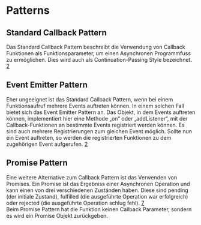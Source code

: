 # Patterns

## Standard Callback Pattern
Das Standard Callback Pattern beschreibt die Verwendung von Callback Funktionen als Funktionsparameter, um einen Asynchronen Programmfuss zu ermöglichen. Dies wird auch als Continuation-Passing Style bezeichnet. [2](../quellen.md)

## Event Emitter Pattern
Eher ungeeignet ist das Standard Callback Pattern, wenn bei einem Funktionsaufruf mehrere Events auftreten können. In einem solchen Fall bietet sich das Event Emitter Pattern an. Das Objekt, in dem Events auftreten können, implementiert hier eine Methode „on“ oder „addListener“, mit der Callback-Funktionen an bestimmte Events registriert werden können. Es sind auch mehrere Registrierungen zum gleichen Event möglich. Sollte nun ein Event auftreten, so werden die registrierten Funktionen zu dem zugehörigen Event aufgerufen. [2](../quellen.md)

## Promise Pattern
Eine weitere Alternative zum Callback Pattern ist das Verwenden von Promises. Ein Promise ist das Ergebniss einer Asynchronen Operation und kann einen von drei verschiedenen Zuständen haben. Diese sind pending (der initiale Zustand), fulfilled (die ausgeführte Operation war erfolgreich) oder rejected (die ausgeführte Operation schlug fehl). [7](../quellen.md)  
Beim Promise Pattern hat die Funktion keinen Callback Parameter, sondern es wird ein Promise Objekt zurückgeben.
